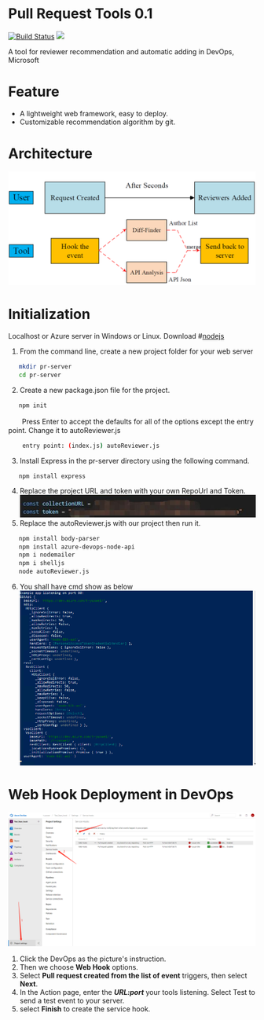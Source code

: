 Pull Request Tools 0.1  
=========================
<p align="left">
    <a href='https://travis-ci.org/meolu/walle-web'><img src='https://travis-ci.org/meolu/walle-web.svg?branch=master' alt="Build Status"></a>  
    <a href='https://gitter.im/meolu/walle-web'><img src='https://badges.gitter.im/Join%20Chat.svg'></a>
</p>

A tool for reviewer recommendation and automatic adding in DevOps, Microsoft


Feature
=========================
- A lightweight web framework, easy to deploy.
- Customizable recommendation algorithm by git.

Architecture
=========================
![](https://github.com/SeanWeiSean/PullRequestTools/blob/master/WorkFlow.png?raw=true)  
  
   
Initialization 
=========================
Localhost or Azure server in Windows or Linux.
Download #[nodejs](https://nodejs.org/en/download/) 
1) From the command line, create a new project folder for your web server
```bash
   mkdir pr-server
   cd pr-server
```
2) Create a new package.json file for the project.
```bash
   npm init
```
　　Press Enter to accept the defaults for all of the options except the entry point. Change it to autoReviewer.js
```bash
    entry point: (index.js) autoReviewer.js
```
3) Install Express in the pr-server directory using the following command.
```bash
   npm install express
```
4) Replace the project URL and token with your own RepoUrl and Token.
![](https://github.com/SeanWeiSean/PullRequestTools/blob/master/URL3.jpg?raw=true)
5) Replace the autoReviewer.js with our project then run it.
```bash
   npm install body-parser
   npm install azure-devops-node-api
   npm i nodemailer
   npm i shelljs
   node autoReviewer.js
```
6) You shall have cmd show as below
![](https://github.com/SeanWeiSean/PullRequestTools/blob/master/url4.png?raw=true)  
 
Web Hook Deployment in DevOps
=========================
![](https://github.com/SeanWeiSean/PullRequestTools/blob/master/ins1.png?raw=true)
1) Click the DevOps as the picture's instruction.
3) Then we choose **Web Hook** options.  
3) Select **Pull request created from the list of event** triggers, then select **Next**.
4) In the Action page, enter the ***URL:port*** your tools listening. Select Test to send a test event to your server.
5) select **Finish** to create the service hook.
<br><br><br><br><br><br><br><br><br><br><br><br><br>
<br><br><br><br><br><br><br><br><br><br><br><br><br>





